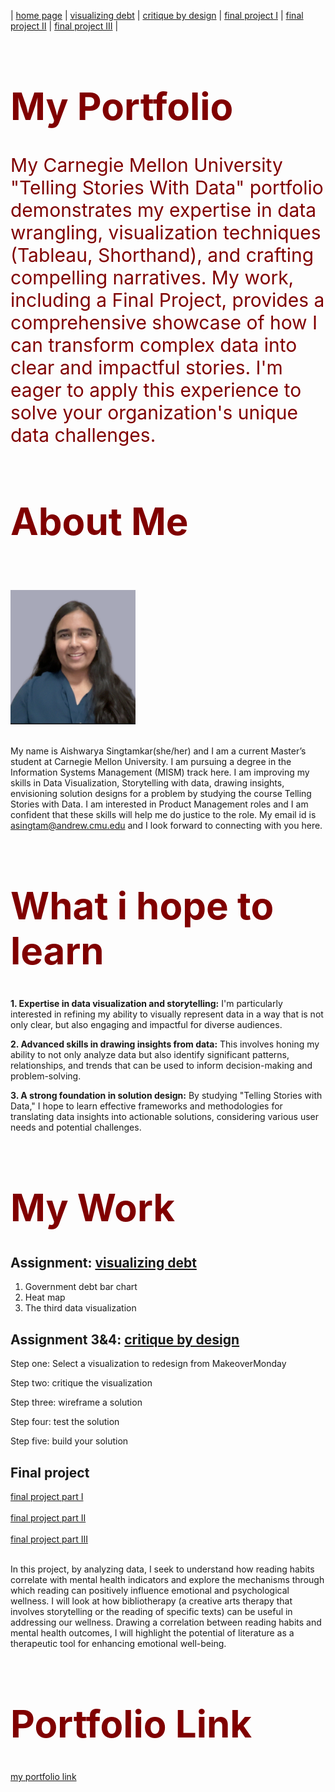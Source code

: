| [home page](https://aishwarya1912s.github.io/portfolio/) | [visualizing debt](https://aishwarya1912s.github.io/portfolio/visualizing-government-debt.html) | [critique by design](https://aishwarya1912s.github.io/portfolio/critique-by-design.html) | [final project I](https://aishwarya1912s.github.io/portfolio/final-project-part-one.html) | [final project II](https://aishwarya1912s.github.io/portfolio/final-project-part-two.html) |  [final project III](https://aishwarya1912s.github.io/portfolio/final-project-part-three.html) |

<div class="markdown" style="color: maroon; font-size: 30px;">

  # My Portfolio
My Carnegie Mellon University "Telling Stories With Data" portfolio demonstrates my expertise in data wrangling, visualization techniques (Tableau, Shorthand), and crafting compelling narratives. My work, including a Final Project, provides a comprehensive showcase of how I can transform complex data into clear and impactful stories. I'm eager to apply this experience to solve your organization's unique data challenges.
</div>

<div class="markdown" style="color: maroon; font-size: 30px;">

  # About Me
</div>

 <br>  <br>
<img src="linekdin1.png" width="200"/>
  <br>  <br>


My name is Aishwarya Singtamkar(she/her) and I am a current Master’s student at Carnegie Mellon University. I am pursuing a degree in the Information Systems Management (MISM) track here. I am improving my skills in Data Visualization, Storytelling with data, drawing insights, envisioning solution designs for a problem by studying the course Telling Stories with Data. I am interested in Product Management roles and I am confident that these skills will help me do justice to the role. My email id is asingtam@andrew.cmu.edu and I look forward to connecting with you here.


<div class="markdown" style="color: maroon; font-size: 30px;">

  # What i hope to learn
</div>

**1. Expertise in data visualization and storytelling:**
I'm particularly interested in refining my ability to visually represent data in a way that is not only clear, but also engaging and impactful for diverse audiences.

**2. Advanced skills in drawing insights from data:**
This involves honing my ability to not only analyze data but also identify significant patterns, relationships, and trends that can be used to inform decision-making and problem-solving.

**3. A strong foundation in solution design:**
By studying "Telling Stories with Data," I hope to learn effective frameworks and methodologies for translating data insights into actionable solutions, considering various user needs and potential challenges.


<div class="markdown" style="color: maroon; font-size: 30px;">

  # My Work
</div>

## Assignment: [visualizing debt](https://aishwarya1912s.github.io/portfolio/visualizing-government-debt.html)
1. Government debt bar chart
2. Heat map
3. The third data visualization

## Assignment 3&4: [critique by design](https://aishwarya1912s.github.io/portfolio/critique-by-design.html)
Step one: Select a visualization to redesign from MakeoverMonday

Step two: critique the visualization

Step three: wireframe a solution

Step four: test the solution

Step five: build your solution

## Final project
[final project part I](https://aishwarya1912s.github.io/portfolio/final-project-part-one.html) 
 <br>  <br>
[final project part II](https://aishwarya1912s.github.io/portfolio/final-project-part-two.html) 
 <br>  <br>
[final project part III](https://aishwarya1912s.github.io/portfolio/final-project-part-three.html)
 <br>  <br>


In this project, by analyzing data, I seek to understand how reading habits correlate with mental health indicators and explore the mechanisms through which reading can positively influence emotional and psychological wellness. I will look at how bibliotherapy (a creative arts therapy that involves storytelling or the reading of specific texts) can be useful in addressing our wellness. Drawing a correlation between reading habits and mental health outcomes, I will highlight the potential of literature as a therapeutic tool for enhancing emotional well-being.


<div class="markdown" style="color: maroon; font-size: 30px;">

  # Portfolio Link
  </div>
  
[my portfolio link](https://aishwarya1912s.github.io/portfolio/)
